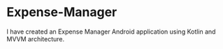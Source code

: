 # Expense-Manager
I have created an Expense Manager Android application using Kotlin and MVVM architecture.
